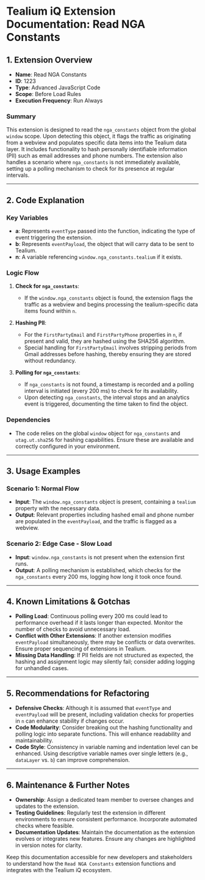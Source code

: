 # Tealium iQ Extension Documentation: Read NGA Constants

## 1. Extension Overview

- **Name**: Read NGA Constants
- **ID**: 1223
- **Type**: Advanced JavaScript Code
- **Scope**: Before Load Rules
- **Execution Frequency**: Run Always

### Summary
This extension is designed to read the `nga_constants` object from the global `window` scope. Upon detecting this object, it flags the traffic as originating from a webview and populates specific data items into the Tealium data layer. It includes functionality to hash personally identifiable information (PII) such as email addresses and phone numbers. The extension also handles a scenario where `nga_constants` is not immediately available, setting up a polling mechanism to check for its presence at regular intervals.

---

## 2. Code Explanation

### Key Variables
- **a**: Represents `eventType` passed into the function, indicating the type of event triggering the extension.
- **b**: Represents `eventPayload`, the object that will carry data to be sent to Tealium.
- **n**: A variable referencing `window.nga_constants.tealium` if it exists.

### Logic Flow
1. **Check for `nga_constants`**:
   - If the `window.nga_constants` object is found, the extension flags the traffic as a webview and begins processing the tealium-specific data items found within `n`.
   
2. **Hashing PII**:
   - For the `FirstPartyEmail` and `FirstPartyPhone` properties in `n`, if present and valid, they are hashed using the SHA256 algorithm.
   - Special handling for `FirstPartyEmail` involves stripping periods from Gmail addresses before hashing, thereby ensuring they are stored without redundancy.

3. **Polling for `nga_constants`**:
   - If `nga_constants` is not found, a timestamp is recorded and a polling interval is initiated (every 200 ms) to check for its availability.
   - Upon detecting `nga_constants`, the interval stops and an analytics event is triggered, documenting the time taken to find the object.

### Dependencies
- The code relies on the global `window` object for `nga_constants` and `utag.ut.sha256` for hashing capabilities. Ensure these are available and correctly configured in your environment.

---

## 3. Usage Examples

### Scenario 1: Normal Flow
- **Input**: The `window.nga_constants` object is present, containing a `tealium` property with the necessary data.
- **Output**: Relevant properties including hashed email and phone number are populated in the `eventPayload`, and the traffic is flagged as a webview.

### Scenario 2: Edge Case - Slow Load
- **Input**: `window.nga_constants` is not present when the extension first runs.
- **Output**: A polling mechanism is established, which checks for the `nga_constants` every 200 ms, logging how long it took once found.

---

## 4. Known Limitations & Gotchas

- **Polling Load**: Continuous polling every 200 ms could lead to performance overhead if it lasts longer than expected. Monitor the number of checks to avoid unnecessary load.
- **Conflict with Other Extensions**: If another extension modifies `eventPayload` simultaneously, there may be conflicts or data overwrites. Ensure proper sequencing of extensions in Tealium.
- **Missing Data Handling**: If PII fields are not structured as expected, the hashing and assignment logic may silently fail; consider adding logging for unhandled cases.

---

## 5. Recommendations for Refactoring

- **Defensive Checks**: Although it is assumed that `eventType` and `eventPayload` will be present, including validation checks for properties in `n` can enhance stability if changes occur.
- **Code Modularity**: Consider breaking out the hashing functionality and polling logic into separate functions. This will enhance readability and maintainability.
- **Code Style**: Consistency in variable naming and indentation level can be enhanced. Using descriptive variable names over single letters (e.g., `dataLayer` vs. `b`) can improve comprehension.

---

## 6. Maintenance & Further Notes

- **Ownership**: Assign a dedicated team member to oversee changes and updates to the extension.
- **Testing Guidelines**: Regularly test the extension in different environments to ensure consistent performance. Incorporate automated checks where feasible.
- **Documentation Updates**: Maintain the documentation as the extension evolves or integrates new features. Ensure any changes are highlighted in version notes for clarity. 

Keep this documentation accessible for new developers and stakeholders to understand how the `Read NGA Constants` extension functions and integrates with the Tealium iQ ecosystem.